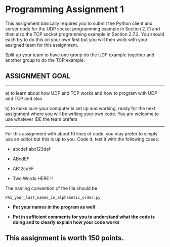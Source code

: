 # Programming Assignment 1

This assignment basically requires you to submit the Python client and server code for the UDP socket programming example in Section 2.7.1 and then also the TCP socket programming example in Section 2.7.2. You should each try to do this on your own first but you will then work with your assigned team for this assignment.

Split up your team to have one group do the UDP example together and another group to do the TCP example. 

## ASSIGNMENT GOAL

---

a) to learn about how UDP and TCP works and how to program with UDP and TCP and also

b) to make sure your computer is set up and working, ready for the next assignment where you will be writing your own code. You are welcome to use whatever IDE the team prefers

---

For this assignment with about 10 lines of code, you may prefer to simply use an editor but this is up to you. Code it, test it with the following cases:

- abcdef abc123def

- ABcdEF

- AB12cdEF

- Two Words HERE !!

The naming convention of the file should be

```
PA1_your_last_names_in_alphabetic_order.py
```

- **Put your names in the program as well**

- **Put in sufficient comments for you to understand what the code is doing and to clearly explain how your code works**

## **This assignment is worth 150 points.**
